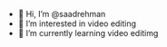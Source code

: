 - 👋 Hi, I’m @saadrehman
- 👀 I’m interested in video editing
- 🌱 I’m currently learning video editimg

<!---
saadrehma/saadrehma is a ✨ special ✨ repository because its `README.md` (this file) appears on your GitHub profile.
You can click the Preview link to take a look at your changes.
--->
